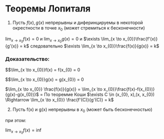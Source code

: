 # Теоремы Лопиталя

1) Пусть $f(x), g(x)$ непрерывны и диферинцируемы в некоторой окрестности в точке $x_{0}$ (может стремиться к бесконечности)

$\lim_{x \to x_{0}} f(x) = 0$ и $\lim_{x \to x_{0}}g(x) = 0$ и $\exists \lim_{x \to x_{0}}\frac{f'(x)}{g'(x)} = k$ следовательно $\exists \lim_{x \to x_{0}}\frac{f(x)}{g(x)} = k$

### Доказательство:

$$\lim_{x \to x_{0}}f(x) = f(x_{0} = 0

$$\lim_{x \to x_{0}}g(x) = g(x_{0}) = 0

$\lim_{x \to x_{0}} \frac{f(x)}{g(x)} = \lim_{x \to x_{0}}\frac{f(x)-f(x_{0})}{g(x)-g(x_{0})}$ = По теоремме Коши $\exists C \in (x_{0}, x),(x, x_{0}) \Rightarrow \lim_{x \to x_{0}} \frac{f'(C)}{g'(C)} = k$

2) Пусть f(x) и g(x) непрерывны в $x_{0}$ (может быть бесконечностью)

при этом:

$\lim_{x \to x_{0}} f(x) = \inf$
